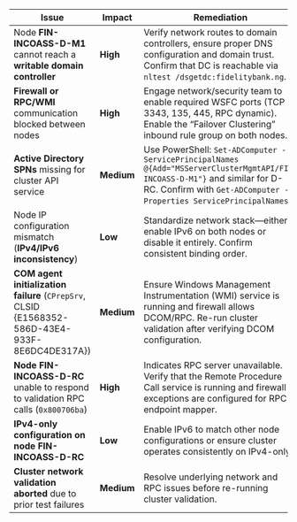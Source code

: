 | **Issue**                                                                                       | **Impact** | **Remediation**                                                                                                                                                                                 |
| ----------------------------------------------------------------------------------------------- | ---------- | ----------------------------------------------------------------------------------------------------------------------------------------------------------------------------------------------- |
| Node **FIN-INCOASS-D-M1** cannot reach a **writable domain controller**                         | **High**   | Verify network routes to domain controllers, ensure proper DNS configuration and domain trust. Confirm that DC is reachable via `nltest /dsgetdc:fidelitybank.ng`.                              |
| **Firewall or RPC/WMI** communication blocked between nodes                                     | **High**   | Engage network/security team to enable required WSFC ports (TCP 3343, 135, 445, RPC dynamic). Enable the “Failover Clustering” inbound rule group on both nodes.                                |
| **Active Directory SPNs** missing for cluster API service                                       | **Medium** | Use PowerShell: `Set-ADComputer -ServicePrincipalNames @{Add="MSServerClusterMgmtAPI/FIN-INCOASS-D-M1"}` and similar for D-RC. Confirm with `Get-ADComputer -Properties ServicePrincipalNames`. |
| Node IP configuration mismatch (**IPv4/IPv6 inconsistency**)                                    | **Low**    | Standardize network stack—either enable IPv6 on both nodes or disable it entirely. Confirm consistent binding order.                                                                            |
| **COM agent initialization failure** (`CPrepSrv`, CLSID {E1568352-586D-43E4-933F-8E6DC4DE317A}) | **Medium** | Ensure Windows Management Instrumentation (WMI) service is running and firewall allows DCOM/RPC. Re-run cluster validation after verifying DCOM configuration.                                  |
| **Node FIN-INCOASS-D-RC** unable to respond to validation RPC calls (`0x800706ba`)              | **High**   | Indicates RPC server unavailable. Verify that the Remote Procedure Call service is running and firewall exceptions are configured for RPC endpoint mapper.                                      |
| **IPv4-only configuration on node FIN-INCOASS-D-RC**                                            | **Low**    | Enable IPv6 to match other node configurations or ensure cluster operates consistently on IPv4-only.                                                                                            |
| **Cluster network validation aborted** due to prior test failures                               | **Medium** | Resolve underlying network and RPC issues before re-running cluster validation.                                                                                                                 |
